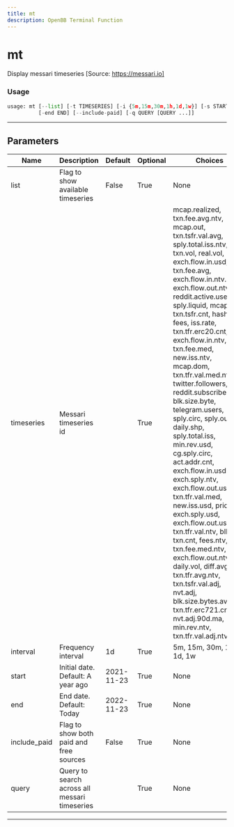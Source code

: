 ```yaml
---
title: mt
description: OpenBB Terminal Function
---
```


# mt

Display messari timeseries [Source: https://messari.io]

### Usage

```python
usage: mt [--list] [-t TIMESERIES] [-i {5m,15m,30m,1h,1d,1w}] [-s START]
          [-end END] [--include-paid] [-q QUERY [QUERY ...]]
```

---

## Parameters

| Name | Description | Default | Optional | Choices |
| ---- | ----------- | ------- | -------- | ------- |
| list | Flag to show available timeseries | False | True | None |
| timeseries | Messari timeseries id |  | True | mcap.realized, txn.fee.avg.ntv, mcap.out, txn.tsfr.val.avg, sply.total.iss.ntv, txn.vol, real.vol, exch.flow.in.usd, txn.fee.avg, exch.flow.in.ntv.incl, exch.flow.out.ntv.incl, reddit.active.users, sply.liquid, mcap.circ, txn.tsfr.cnt, hashrate, fees, iss.rate, txn.tfr.erc20.cnt, exch.flow.in.ntv, txn.fee.med, new.iss.ntv, mcap.dom, txn.tfr.val.med.ntv, twitter.followers, reddit.subscribers, blk.size.byte, telegram.users, sply.circ, sply.out, daily.shp, sply.total.iss, min.rev.usd, cg.sply.circ, act.addr.cnt, exch.flow.in.usd.incl, exch.sply.ntv, exch.flow.out.usd, txn.tfr.val.med, new.iss.usd, price, exch.sply.usd, exch.flow.out.usd.incl, txn.tfr.val.ntv, blk.cnt, txn.cnt, fees.ntv, txn.fee.med.ntv, exch.flow.out.ntv, daily.vol, diff.avg, txn.tfr.avg.ntv, txn.tsfr.val.adj, nvt.adj, blk.size.bytes.avg, txn.tfr.erc721.cnt, nvt.adj.90d.ma, min.rev.ntv, txn.tfr.val.adj.ntv |
| interval | Frequency interval | 1d | True | 5m, 15m, 30m, 1h, 1d, 1w |
| start | Initial date. Default: A year ago | 2021-11-23 | True | None |
| end | End date. Default: Today | 2022-11-23 | True | None |
| include_paid | Flag to show both paid and free sources | False | True | None |
| query | Query to search across all messari timeseries |  | True | None |

---
